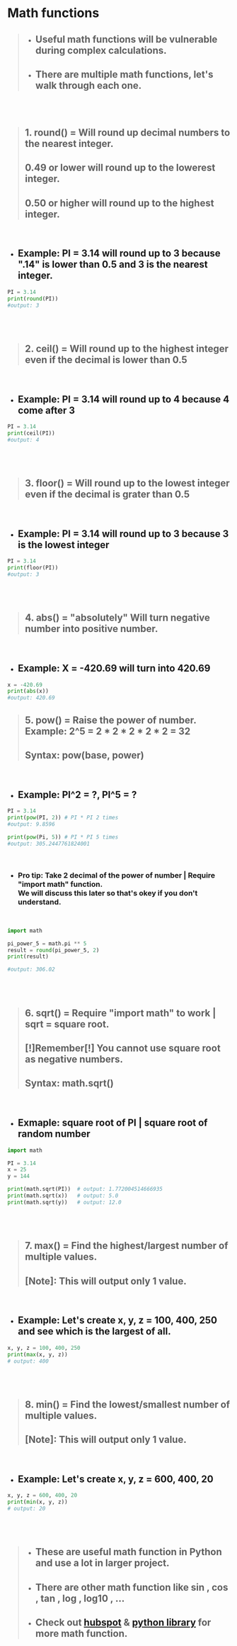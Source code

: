 # Math functions

> * ## Useful **math functions** will be vulnerable during complex calculations.
> * ## There are multiple **math functions**, let's walk through each one.

<br><br>

> ## 1. round() = Will round up decimal numbers to the nearest integer.
> ## 0.49 or lower will round up to the lowerest integer.
> ## 0.50 or higher will round up to the highest integer.

<br>

* ## Example: PI = 3.14 will round up to 3 because ".14" is lower than 0.5 and 3 is the nearest integer.

```python
PI = 3.14
print(round(PI))
#output: 3
```

<br><br>


> ## 2. **ceil()** = Will round up to the highest integer even if the decimal is lower than 0.5

<br>

* ## Example: PI = 3.14 will round up to 4 because 4 come after 3

```python
PI = 3.14
print(ceil(PI))
#output: 4
```

<br><br>

> ## 3. **floor()** = Will round up to the lowest integer even if the decimal is grater than 0.5

<br>

* ## Example: PI = 3.14 will round up to 3 because 3 is the lowest integer

```python
PI = 3.14
print(floor(PI))
#output: 3
```

<br><br>

> ## 4. **abs()** = "absolutely" Will turn negative number into positive number.

<br>

* ## Example: X = -420.69 will turn into 420.69

```python
x = -420.69
print(abs(x))
#output: 420.69
```

> ## 5. **pow()** = Raise the power of number. Example: 2^5 = 2 * 2 * 2 * 2 * 2 = 32
> ## Syntax: pow(base, power)

<br>

* ## Example: PI^2 = ?, PI^5 = ?

```python
PI = 3.14
print(pow(PI, 2)) # PI * PI 2 times
#output: 9.8596

print(pow(Pi, 5)) # PI * PI 5 times
#output: 305.2447761824001
```

<br>

* ### **Pro tip:** Take 2 decimal of the power of number | Require "import math" function. <Br> We will discuss this later so that's okey if you don't understand.

<br>

```python
import math

pi_power_5 = math.pi ** 5
result = round(pi_power_5, 2)
print(result)

#output: 306.02
```

<br><br>

> ## 6. **sqrt()** = Require "**import math**" to work | **sqrt** = square root.
> ## [!]Remember[!] You cannot use square root as negative numbers.
> ## Syntax: math.sqrt()

<br>

* ## Exmaple: square root of PI | square root of random number

```python
import math

PI = 3.14
x = 25
y = 144

print(math.sqrt(PI))  # output: 1.772004514666935
print(math.sqrt(x))   # output: 5.0
print(math.sqrt(y))   # output: 12.0
```

<br><br>

> ## 7. **max()** = Find the highest/largest number of multiple values.
> ## [**Note**]: This will output only 1 value.

<br>

* ## Example: Let's create x, y, z = 100, 400, 250 and see which is the largest of all.

```python
x, y, z = 100, 400, 250
print(max(x, y, z))
# output: 400
```

<br><br>

> ## 8. **min()** = Find the lowest/smallest number of multiple values.
> ## [**Note**]: This will output only 1 value.

<br>

* ## Example: Let's create x, y, z = 600, 400, 20

```python
x, y, z = 600, 400, 20
print(min(x, y, z))
# output: 20
```

<br><br>

> *  ## These are useful **math function** in Python and use a lot in larger project.
> * ## There are other **math function** like **sin** , **cos** , **tan** , **log** , **log10** , **...**
> * ## Check out [hubspot](https://blog.hubspot.com/website/python-math-functions#dist) & [python library](https://docs.python.org/3/library/math.html) for more math function.